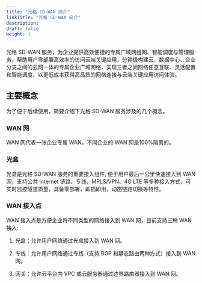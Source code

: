 ```yaml
---
title: "光格 SD-WAN 简介"
linkTitle: "光格 SD-WAN 简介"
description:
draft: false
weight: 1
---
```


光格 SD-WAN 服务，为企业提供高效便捷的专属广域网组网、智能调度与管理服务，帮助用户零部署高效率的访问云端关键应用，分钟级构建云、数据中心、企业分支之间的云网一体的专属企业广域网络，实现三者之间网络任意互联、灵活配置和智能调度，以更低成本获得高品质的网络连接与云端关键应用访问体验。

## 主要概念

为了便于后续使用，简要介绍下光格 SD-WAN 服务涉及的几个概念。

### WAN 网

WAN 网代表一张企业专属 WAN，不同企业的 WAN 网是100%隔离的。

### 光盒

光盒是光格 SD-WAN 服务的重要接入组件, 便于用户最后一公里快速接入到 WAN 网，支持公共 Internet 链路、专线、MPLS/VPN、4G LTE 等多种接入方式，可实时监控隧道质量，具备零部署，即插即用，动态链路切换等特性。

### WAN 接入点

WAN 接入点是方便企业将不同类型的网络接入到 WAN 网，目前支持三种 WAN 接入: 

1. 光盒：允许用户网络通过光盒接入到 WAN 网。

2. 专线：允许用户网络通过专线（支持 BGP 和静态路由两种方式）接入到 WAN 网。

3. 网关：允许云平台内 VPC 或云服务器通过边界路由器接入到 WAN 网。
